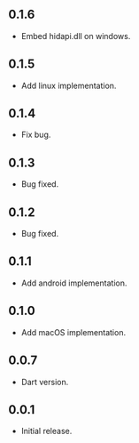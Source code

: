 ## 0.1.6

* Embed hidapi.dll on windows.

## 0.1.5

* Add linux implementation.

## 0.1.4

* Fix bug.

## 0.1.3

* Bug fixed.

## 0.1.2

* Bug fixed.

## 0.1.1

* Add android implementation.

## 0.1.0

* Add macOS implementation.

## 0.0.7

* Dart version.

## 0.0.1

* Initial release.
